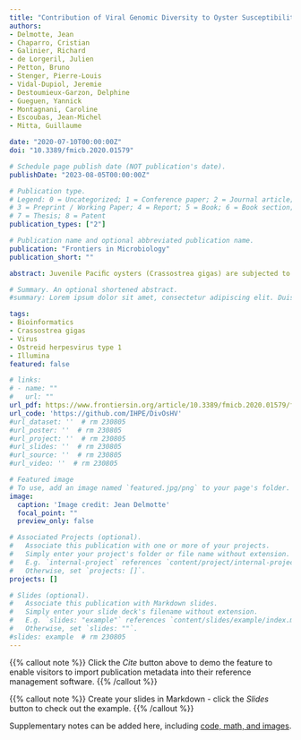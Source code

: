 ```yaml
---
title: "Contribution of Viral Genomic Diversity to Oyster Susceptibility in the Pacific Oyster Mortality Syndrome"
authors:
- Delmotte, Jean
- Chaparro, Cristian
- Galinier, Richard
- de Lorgeril, Julien
- Petton, Bruno
- Stenger, Pierre-Louis
- Vidal-Dupiol, Jeremie
- Destoumieux-Garzon, Delphine
- Gueguen, Yannick
- Montagnani, Caroline
- Escoubas, Jean-Michel
- Mitta, Guillaume

date: "2020-07-10T00:00:00Z"
doi: "10.3389/fmicb.2020.01579"

# Schedule page publish date (NOT publication's date).
publishDate: "2023-08-05T00:00:00Z"

# Publication type.
# Legend: 0 = Uncategorized; 1 = Conference paper; 2 = Journal article;
# 3 = Preprint / Working Paper; 4 = Report; 5 = Book; 6 = Book section;
# 7 = Thesis; 8 = Patent
publication_types: ["2"]

# Publication name and optional abbreviated publication name.
publication: "Frontiers in Microbiology"
publication_short: ""

abstract: Juvenile Paciﬁc oysters (Crassostrea gigas) are subjected to recurrent episodes of mass mortalities that constitute a threat for the oyster industry. This mortality syndrome named "Paciﬁc Oyster Mortality Syndrome" (POMS) is a polymicrobial disease whose pathogenesis is initiated by a primary infection by a variant of an Ostreid herpes virus named OsHV-1 µVar. The characterization of the OsHV-1 genome during different disease outbreaks occurring in different geographic areas has revealed the existence of a genomic diversity for OsHV-1 µVar. However, the biological signiﬁcance of this diversity is still poorly understood. To go further in understanding the consequences of OsHV-1 diversity on POMS, we challenged ﬁve biparental families of oysters to two different infectious environments on the French coasts (Atlantic and Mediterranean). We observed that the susceptibility to POMS can be different among families within the same environment but also for the same family between the two environments. Viral diversity analysis revealed that Atlantic and Mediterranean POMS are caused by two distinct viral populations. Moreover, we observed that different oyster families are infected by distinct viral populations within a same infectious environment. Altogether these results suggest that the co-evolutionary processes at play between OsHV-1 µVar and oyster populations have selected a viral diversity that could facilitate the infection process and the transmission in oyster populations. These new data must be taken into account in the development of novel selective breeding programs better adapted to the oyster culture environment.

# Summary. An optional shortened abstract.
#summary: Lorem ipsum dolor sit amet, consectetur adipiscing elit. Duis posuere tellus ac convallis placerat. Proin tincidunt magna sed ex sollicitudin condimentum.

tags:
- Bioinformatics
- Crassostrea gigas
- Virus
- Ostreid herpesvirus type 1
- Illumina
featured: false

# links:
# - name: ""
#   url: ""
url_pdf: https://www.frontiersin.org/article/10.3389/fmicb.2020.01579/full
url_code: 'https://github.com/IHPE/DivOsHV'
#url_dataset: ''  # rm 230805
#url_poster: ''  # rm 230805
#url_project: ''  # rm 230805
#url_slides: ''  # rm 230805
#url_source: ''  # rm 230805
#url_video: ''  # rm 230805

# Featured image
# To use, add an image named `featured.jpg/png` to your page's folder. 
image:
  caption: 'Image credit: Jean Delmotte'
  focal_point: ""
  preview_only: false

# Associated Projects (optional).
#   Associate this publication with one or more of your projects.
#   Simply enter your project's folder or file name without extension.
#   E.g. `internal-project` references `content/project/internal-project/index.md`.
#   Otherwise, set `projects: []`.
projects: []

# Slides (optional).
#   Associate this publication with Markdown slides.
#   Simply enter your slide deck's filename without extension.
#   E.g. `slides: "example"` references `content/slides/example/index.md`.
#   Otherwise, set `slides: ""`.
#slides: example  # rm 230805
---
```


{{% callout note %}}
Click the *Cite* button above to demo the feature to enable visitors to import publication metadata into their reference management software.
{{% /callout %}}

{{% callout note %}}
Create your slides in Markdown - click the *Slides* button to check out the example.
{{% /callout %}}

Supplementary notes can be added here, including [code, math, and images](https://wowchemy.com/docs/writing-markdown-latex/).
